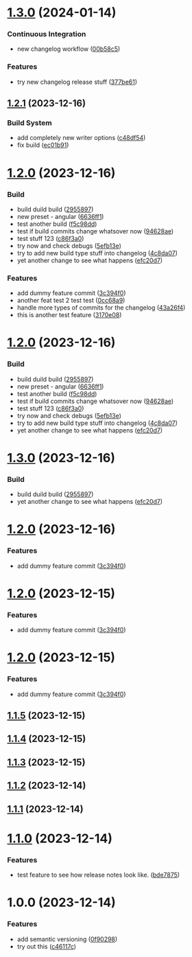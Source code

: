 # [1.3.0](https://github.com/beniutek/github-action-testing/compare/v1.2.1...v1.3.0) (2024-01-14)


### Continuous Integration

* new changelog workflow ([00b58c5](https://github.com/beniutek/github-action-testing/commit/00b58c583dfd28417e8da01a0528eef1a788a387))


### Features

* try new changelog release stuff ([377be61](https://github.com/beniutek/github-action-testing/commit/377be6173fbd82a3ab71e375ed0c39edc780a9c9))

## [1.2.1](https://github.com/beniutek/github-action-testing/compare/v1.2.0...v1.2.1) (2023-12-16)


### Build System

* add completely new writer options ([c48df54](https://github.com/beniutek/github-action-testing/commit/c48df5402c52ba3985c3eee21371229a0e0ee99d))
* fix build ([ec01b91](https://github.com/beniutek/github-action-testing/commit/ec01b91f4817ac0df029d9dc58a6c40be9589d71))

# [1.2.0](https://github.com/beniutek/github-action-testing/compare/v1.1.1...v1.2.0) (2023-12-16)


### Build

* build duild build ([2955897](https://github.com/beniutek/github-action-testing/commit/29558974506cffbe57201028e70c7d63849dde90))
* new preset - angular ([6636ff1](https://github.com/beniutek/github-action-testing/commit/6636ff1cebbd6439bd75a830897e428d26a645f9))
* test another build ([f5c98dd](https://github.com/beniutek/github-action-testing/commit/f5c98dd7ffba962254c052c3277d617293892580))
* test if build commits change whatsover now ([94628ae](https://github.com/beniutek/github-action-testing/commit/94628aec977ad17f720312162390ddd18c68723c))
* test stuff 123 ([c86f3a0](https://github.com/beniutek/github-action-testing/commit/c86f3a0b2685093185687bd455d6185563f5dc42))
* try now and check debugs ([5efb13e](https://github.com/beniutek/github-action-testing/commit/5efb13e20480de1a31a88956c00f1446be1171e0))
* try to add new build type stuff into changelog ([4c8da07](https://github.com/beniutek/github-action-testing/commit/4c8da0706c7b01bbf4908b4b109cc8756017923b))
* yet another change to see what happens ([efc20d7](https://github.com/beniutek/github-action-testing/commit/efc20d74c9cf0549ad8766550f9d5757845818ce))


### Features

* add dummy feature commit ([3c394f0](https://github.com/beniutek/github-action-testing/commit/3c394f0d32879313a916a8f6fab9e944fc8b93e4))
* another feat test 2 test test ([0cc68a9](https://github.com/beniutek/github-action-testing/commit/0cc68a911b484db9b95e99959c7042919ef56e8c))
* handle more types of commits for the changelog ([43a26f4](https://github.com/beniutek/github-action-testing/commit/43a26f4a1e059336fc3175ae053c93fd324ddbf2))
* this is another test feature ([3170e08](https://github.com/beniutek/github-action-testing/commit/3170e080cd523b66b8e9bf4d61cac097c49a6baa))

# [1.2.0](https://github.com/beniutek/github-action-testing/compare/v1.1.1...v1.2.0) (2023-12-16)


### Build

* build duild build ([2955897](https://github.com/beniutek/github-action-testing/commit/29558974506cffbe57201028e70c7d63849dde90))
* new preset - angular ([6636ff1](https://github.com/beniutek/github-action-testing/commit/6636ff1cebbd6439bd75a830897e428d26a645f9))
* test another build ([f5c98dd](https://github.com/beniutek/github-action-testing/commit/f5c98dd7ffba962254c052c3277d617293892580))
* test if build commits change whatsover now ([94628ae](https://github.com/beniutek/github-action-testing/commit/94628aec977ad17f720312162390ddd18c68723c))
* test stuff 123 ([c86f3a0](https://github.com/beniutek/github-action-testing/commit/c86f3a0b2685093185687bd455d6185563f5dc42))
* try now and check debugs ([5efb13e](https://github.com/beniutek/github-action-testing/commit/5efb13e20480de1a31a88956c00f1446be1171e0))
* try to add new build type stuff into changelog ([4c8da07](https://github.com/beniutek/github-action-testing/commit/4c8da0706c7b01bbf4908b4b109cc8756017923b))
* yet another change to see what happens ([efc20d7](https://github.com/beniutek/github-action-testing/commit/efc20d74c9cf0549ad8766550f9d5757845818ce))

# [1.3.0](https://github.com/beniutek/github-action-testing/compare/v1.2.0...v1.3.0) (2023-12-16)


### Build

* build duild build ([2955897](https://github.com/beniutek/github-action-testing/commit/29558974506cffbe57201028e70c7d63849dde90))
* yet another change to see what happens ([efc20d7](https://github.com/beniutek/github-action-testing/commit/efc20d74c9cf0549ad8766550f9d5757845818ce))

# [1.2.0](https://github.com/beniutek/github-action-testing/compare/v1.1.1...v1.2.0) (2023-12-16)


### Features

* add dummy feature commit ([3c394f0](https://github.com/beniutek/github-action-testing/commit/3c394f0d32879313a916a8f6fab9e944fc8b93e4))

# [1.2.0](https://github.com/beniutek/github-action-testing/compare/v1.1.3...v1.2.0) (2023-12-15)


### Features

* add dummy feature commit ([3c394f0](https://github.com/beniutek/github-action-testing/commit/3c394f0d32879313a916a8f6fab9e944fc8b93e4))

# [1.2.0](https://github.com/beniutek/github-action-testing/compare/v1.1.5...v1.2.0) (2023-12-15)


### Features

* add dummy feature commit ([3c394f0](https://github.com/beniutek/github-action-testing/commit/3c394f0d32879313a916a8f6fab9e944fc8b93e4))

## [1.1.5](https://github.com/beniutek/github-action-testing/compare/v1.1.4...v1.1.5) (2023-12-15)

## [1.1.4](https://github.com/beniutek/github-action-testing/compare/v1.1.3...v1.1.4) (2023-12-15)

## [1.1.3](https://github.com/beniutek/github-action-testing/compare/v1.1.2...v1.1.3) (2023-12-15)

## [1.1.2](https://github.com/beniutek/github-action-testing/compare/v1.1.1...v1.1.2) (2023-12-14)

## [1.1.1](https://github.com/beniutek/github-action-testing/compare/v1.1.0...v1.1.1) (2023-12-14)

# [1.1.0](https://github.com/beniutek/github-action-testing/compare/v1.0.0...v1.1.0) (2023-12-14)


### Features

* test feature to see how release notes look like. ([bde7875](https://github.com/beniutek/github-action-testing/commit/bde78756ac7808fe6f03dd02c59405d52b1686f6))

# 1.0.0 (2023-12-14)


### Features

* add semantic versioning ([0f90298](https://github.com/beniutek/github-action-testing/commit/0f90298926c4cd8c5f305bbde42370772f0b30b3))
* try out this ([c46117c](https://github.com/beniutek/github-action-testing/commit/c46117cc5dc9ad4986a96e75569c48b0dc3b32e0))

